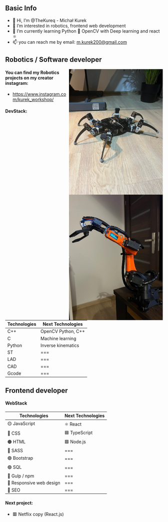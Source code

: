 ## Basic Info

- 👋 Hi, I’m @TheKureq - Michał Kurek
- 👀 I’m interested in robotics, frontend web development
- 🌱 I’m currently learning Python 🐍 OpenCV with Deep learning and react ⚛
- 📫 you can reach me by email: m.kurek200@gmail.com


## Robotics / Software developer
<img align="right" src="./Robot_1.jpg" width="300" height="400" />
<img align="right" src="./Robot_2.png" width="300" height="400" />

#### You can find my Robotics projects on my creator instagram:
- https://www.instagram.com/kurek_workshop/


#### DevStack:
| Technologies | Next Technologies |
| ------ | ------ |
| C++ | OpenCV Python, C++ |
| C | Machine learning |
| Python | Inverse kinematics |
| ST | === |
| LAD | === |
| CAD | === |
| Gcode | === |


## Frontend developer

#### WebStack

| Technologies | Next Technologies |
| ------ | ------ |
| 🟡 JavaScript | ⚛ React |
| 🔵 CSS | 🟦 TypeScript |
| 🟠 HTML | 🟩 Node.js |
| 🔴 SASS | === |
| 🟣 Bootstrap | === |
| 🟢 SQL | === |
| 🥤  Gulp / npm | === |
| 📱   Responsive web design | === |
| 📢 SEO | === |


#### Next project:
- 🟥 Netflix copy (React.js)




<!---
TheKureq/TheKureq is a ✨ special ✨ repository because its `README.md` (this file) appears on your GitHub profile.
You can click the Preview link to take a look at your changes.
--->
